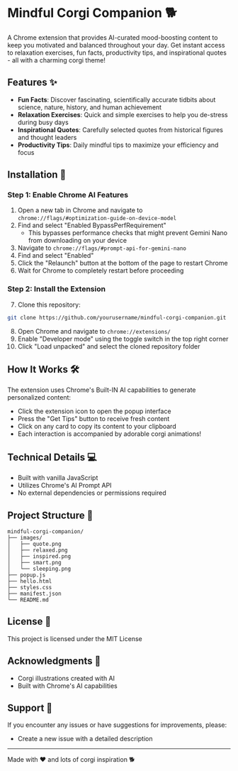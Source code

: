 # Mindful Corgi Companion 🐕

A Chrome extension that provides AI-curated mood-boosting content to keep you motivated and balanced throughout your day. Get instant access to relaxation exercises, fun facts, productivity tips, and inspirational quotes - all with a charming corgi theme!

## Features ✨

- **Fun Facts**: Discover fascinating, scientifically accurate tidbits about science, nature, history, and human achievement
- **Relaxation Exercises**: Quick and simple exercises to help you de-stress during busy days
- **Inspirational Quotes**: Carefully selected quotes from historical figures and thought leaders
- **Productivity Tips**: Daily mindful tips to maximize your efficiency and focus

## Installation 🚀

### Step 1: Enable Chrome AI Features
1. Open a new tab in Chrome and navigate to `chrome://flags/#optimization-guide-on-device-model`
2. Find and select "Enabled BypassPerfRequirement"
   * This bypasses performance checks that might prevent Gemini Nano from downloading on your device
3. Navigate to `chrome://flags/#prompt-api-for-gemini-nano`
4. Find and select "Enabled"
5. Click the "Relaunch" button at the bottom of the page to restart Chrome
6. Wait for Chrome to completely restart before proceeding

### Step 2: Install the Extension
7. Clone this repository:
```bash
git clone https://github.com/yourusername/mindful-corgi-companion.git
```
8. Open Chrome and navigate to `chrome://extensions/`
9. Enable "Developer mode" using the toggle switch in the top right corner
10. Click "Load unpacked" and select the cloned repository folder

## How It Works 🛠️

The extension uses Chrome's Built-IN AI capabilities to generate personalized content:
- Click the extension icon to open the popup interface
- Press the "Get Tips" button to receive fresh content
- Click on any card to copy its content to your clipboard
- Each interaction is accompanied by adorable corgi animations!

## Technical Details 💻

- Built with vanilla JavaScript
- Utilizes Chrome's AI Prompt API
- No external dependencies or permissions required

## Project Structure 📁

```
mindful-corgi-companion/
├── images/
│   ├── quote.png
│   ├── relaxed.png
│   ├── inspired.png
│   ├── smart.png
│   └── sleeping.png
├── popup.js
├── hello.html
├── styles.css
├── manifest.json
└── README.md
```

## License 📄

This project is licensed under the MIT License

## Acknowledgments 🙏

- Corgi illustrations created with AI
- Built with Chrome's AI capabilities

## Support 💪

If you encounter any issues or have suggestions for improvements, please:
- Create a new issue with a detailed description

---

Made with ❤️ and lots of corgi inspiration 🐕